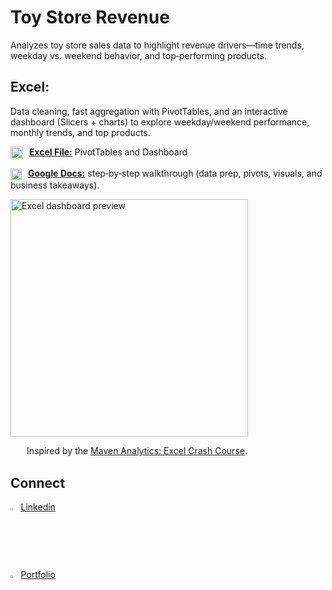# Toy Store Revenue
Analyzes toy store sales data to highlight revenue drivers—time trends, weekday vs. weekend behavior, and top‑performing products.

## Excel:
Data cleaning, fast aggregation with PivotTables, and an interactive dashboard (Slicers + charts) to explore weekday/weekend performance, monthly trends, and top products.

<img src="https://upload.wikimedia.org/wikipedia/commons/3/34/Microsoft_Office_Excel_%282019%E2%80%93present%29.svg" alt="Google Docs" width="20" style="vertical-align:middle; margin-right:6px;"></a> [**Excel File:**](https://github.com/atonekaboni/Toy_Store/blob/main/Excel/Maven%20Toys%20Dashboard.xlsx) PivotTables and Dashboard

<img src="https://upload.wikimedia.org/wikipedia/commons/e/ec/GDocs_Favicon_Recreation.png" alt="Google Docs" width="18" style="vertical-align:middle; margin-right:6px;"></a> [**Google Docs:**](https://docs.google.com/document/d/1NhvtaXnxcbc3xwRru4Stq_qN87IqSo_fHpozZlbh62Q/) step‑by‑step walkthrough (data prep, pivots, visuals, and business takeaways).

<p><img src="https://github.com/user-attachments/assets/1d446539-1d84-4747-9057-50a769a71894" alt="Excel dashboard preview" width="380"></p>

<p> <img src="https://framerusercontent.com/images/1mpc8M10X3J323dCmqnRE1itRs.png?scale-down-to=512" width="16" style="vertical-align:middle; margin-right:6px;"> Inspired by the <a href="https://mavenanalytics.io/crash-courses/excel-crash-course-step-by-step-dashboard-tutorial-for-beginners">Maven Analytics: Excel Crash Course</a>. </p>

## Connect
<img src="https://content.linkedin.com/content/dam/me/business/en-us/amp/brand-site/v2/bg/LI-Bug.svg.original.svg" width="2.5%"> [Linkedin](https://www.linkedin.com/in/tonekaboni/)
<br><img src="https://github.githubassets.com/images/modules/logos_page/GitHub-Mark.png" width="2.5%"> [Portfolio](https://atonekaboni.github.io/)


